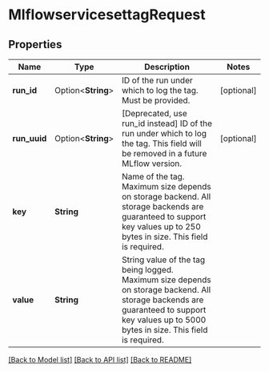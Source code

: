 # MlflowservicesettagRequest

## Properties

Name | Type | Description | Notes
------------ | ------------- | ------------- | -------------
**run_id** | Option<**String**> | ID of the run under which to log the tag. Must be provided. | [optional]
**run_uuid** | Option<**String**> | [Deprecated, use run_id instead] ID of the run under which to log the tag. This field will be removed in a future MLflow version. | [optional]
**key** | **String** | Name of the tag. Maximum size depends on storage backend. All storage backends are guaranteed to support key values up to 250 bytes in size. This field is required. | 
**value** | **String** | String value of the tag being logged. Maximum size depends on storage backend. All storage backends are guaranteed to support key values up to 5000 bytes in size. This field is required. | 

[[Back to Model list]](../README.md#documentation-for-models) [[Back to API list]](../README.md#documentation-for-api-endpoints) [[Back to README]](../README.md)


